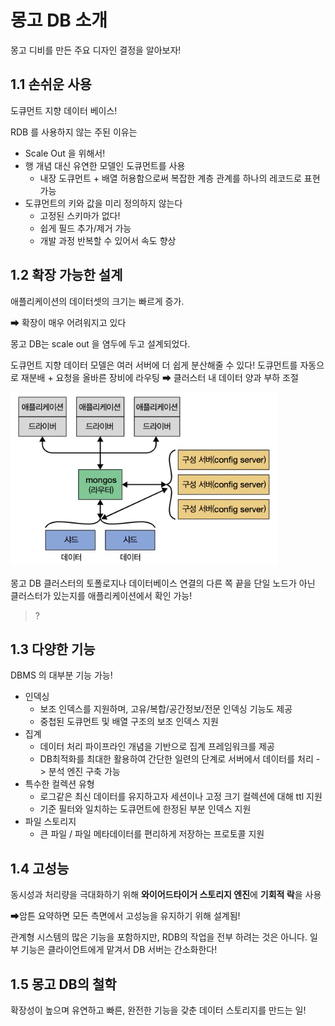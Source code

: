 # 몽고 DB 소개

몽고 디비를 만든 주요 디자인 결정을 알아보자!



## 1.1 손쉬운 사용

도큐먼트 지향 데이터 베이스!

RDB 를 사용하지 않는 주된 이유는

- Scale Out 을 위해서!
- 행 개념 대신 유연한 모델인 도큐먼트를 사용
  - 내장 도큐먼트 + 배열 허용함으로써 복잡한 계층 관계를 하나의 레코드로 표현 가능
- 도큐먼트의 키와 값을 미리 정의하지 않는다
  - 고정된 스키마가 없다!
  - 쉽게 필드 추가/제거 가능
  - 개발 과정 반복할 수 있어서 속도 향상



## 1.2 확장 가능한 설계

애플리케이션의 데이터셋의 크기는 빠르게 증가.

➡ 확장이 매우 어려워지고 있다

몽고 DB는 scale out 을 염두에 두고 설계되었다.

도큐먼트 지향 데이터 모델은 여러 서버에 더 쉽게 분산해줄 수 있다!
도큐먼트를 자동으로 재분배 + 요청을 올바른 장비에 라우팅 
➡ 클러스터 내 데이터 양과 부하 조절

![image-20220313221405846](images/0101.png)

몽고 DB 클러스터의 토폴로지나 데이터베이스 연결의 다른 쪽 끝을 
단일 노드가 아닌 클러스터가 있는지를 애플리케이션에서 확인 가능! 

> ?



## 1.3 다양한 기능

DBMS 의 대부분 기능 가능!

- 인덱싱
  - 보조 인덱스를 지원하며, 고유/복합/공간정보/전문 인덱싱 기능도 제공
  - 중첩된 도큐먼트 및 배열 구조의 보조 인덱스 지원
- 집계
  - 데이터 처리 파이프라인 개념을 기반으로 집계 프레임워크를 제공
  - DB최적화를 최대한 활용하여 간단한 일련의 단계로 서버에서 데이터를 처리 -> 분석 엔진 구축 가능
- 특수한 컬렉션 유형
  - 로그같은 최신 데이터를 유지하고자 세션이나 고정 크기 컬렉션에 대해 ttl 지원
  - 기준 필터와 일치하는 도큐먼트에 한정된 부분 인덱스 지원
- 파일 스토리지
  - 큰 파일 / 파일 메타데이터를 편리하게 저장하는 프로토콜 지원





## 1.4 고성능

동시성과 처리량을 극대화하기 위해 **와이어드타이거 스토리지 엔진**에 **기회적 락**을 사용

➡암튼 요약하면 모든 측면에서 고성능을 유지하기 위해 설계됨!

관계형 시스템의 많은 기능을 포함하지만, RDB의 작업을 전부 하려는 것은 아니다.
일부 기능은 클라이언트에게 맡겨서 DB 서버는 간소화한다!



## 1.5 몽고 DB의 철학

확장성이 높으며 유연하고 빠른, 완전한 기능을 갖춘 데이터 스토리지를 만드는 일!





